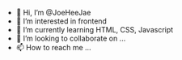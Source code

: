- 👋 Hi, I’m @JoeHeeJae
- 👀 I’m interested in frontend
- 🌱 I’m currently learning HTML, CSS, Javascript
- 💞️ I’m looking to collaborate on ...
- 📫 How to reach me ...

<!---
JoeHeeJae/JoeHeeJae is a ✨ special ✨ repository because its `README.md` (this file) appears on your GitHub profile.
You can click the Preview link to take a look at your changes.
--->
